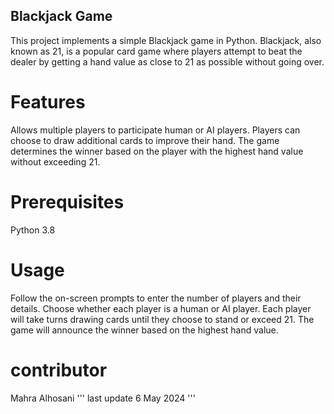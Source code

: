 ## Blackjack Game
This project implements a simple Blackjack game in Python. Blackjack, also known as 21, is a popular card game where players attempt to beat the dealer by getting a hand value as close to 21 as possible without going over.

# Features
Allows multiple players to participate human or AI players.
Players can choose to draw additional cards to improve their hand.
The game determines the winner based on the player with the highest hand value without exceeding 21.

# Prerequisites
Python 3.8


# Usage
Follow the on-screen prompts to enter the number of players and their details.
Choose whether each player is a human or AI player.
Each player will take turns drawing cards until they choose to stand or exceed 21.
The game will announce the winner based on the highest hand value.

# contributor 
Mahra Alhosani 
'''
last update 6 May 2024
'''